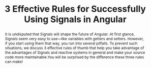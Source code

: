 ---
title: "3 Effective Rules for Successfully Using Signals in Angular"
abstract: "It is undisputed that Signals will shape the future of Angular. At first glance, Signals seem very easy to use—like variables with getters and setters. However, if you start using them that way, you run into several pitfalls. To prevent such situations, we discuss 3 effective rules of thumb that help you take advantage of the advantages of Signals and reactive systems in general and make your source code more maintainable.You will be surprised by the difference these three rules can make!"
speakers: 
  - "manfred-steyer"
---